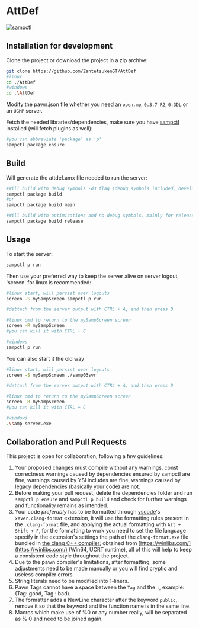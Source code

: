 # AttDef

[![sampctl](https://img.shields.io/badge/sampctl-AttDef-2f2f2f.svg?style=for-the-badge)](https://github.com/ZantetsukenGT/AttDef)

<!--
* Follow [Semantic Versioning](https://semver.org/)
-->

## Installation for development

Clone the project or download the project in a zip archive:

```bash
git clone https://github.com/ZantetsukenGT/AttDef
#linux
cd ./AttDef
#windows
cd .\AttDef
```

Modify the pawn.json file whether you need an `open.mp`, `0.3.7 R2`, `0.3DL` or an `UGMP` server.

Fetch the needed libraries/dependencies, make sure you have [sampctl](https://github.com/Southclaws/sampctl) installed (will fetch plugins as well):

```bash
#you can abbreviate 'package' as 'p'
sampctl package ensure
```

## Build

Will generate the attdef.amx file needed to run the server:

```bash
#Will build with debug symbols -d3 flag (debug symbols included, development and for crashdetect to output useful info)
sampctl package build
#or
sampctl package build main
```

```bash
#Will build with optimizations and no debug symbols, mainly for release builds
sampctl package build release
```

## Usage

To start the server:

```bash
sampctl p run
```

Then use your preferred way to keep the server alive on server logout, 'screen' for linux is recommended:

```bash
#linux start, will persist over logouts
screen -S mySampScreen sampctl p run

#dettach from the server output with CTRL + A, and then press D 

#linux cmd to return to the mySampScreen screen
screen -R mySampScreen
#you can kill it with CTRL + C

#windows
sampctl p run
```

You can also start it the old way

```bash
#linux start, will persist over logouts
screen -S mySampScreen ./samp03svr

#dettach from the server output with CTRL + A, and then press D 

#linux cmd to return to the mySampScreen screen
screen -R mySampScreen
#you can kill it with CTRL + C

#windows
.\samp-server.exe
```


## Collaboration and Pull Requests

This project is open for collaboration, following a few guidelines:

1. Your proposed changes must compile without any warnings, const correctness warnings caused by dependencies ensured by sampctl are fine, warnings caused by YSI includes are fine, warnings caused by legacy dependencies (basically your code) are not.
2. Before making your pull request, delete the dependencies folder and run `sampctl p ensure` and `sampctl p build` and check for further warnings and functionality remains as intended.
3. Your code *preferably* has to be formatted through [vscode](https://code.visualstudio.com/)'s `xaver.clang-format` extension, it will use the formatting rules present in the `.clang-format` file, and applying the actual formatting with `Alt + Shift + F`, for the formatting to work you need to set the file language specify in the extension's settings the path of the `clang-format.exe` file bundled in [the clang C++ compiler](https://github.com/brechtsanders/winlibs_mingw/releases/download/12.1.0-14.0.6-10.0.0-ucrt-r3/winlibs-x86_64-posix-seh-gcc-12.1.0-llvm-14.0.6-mingw-w64ucrt-10.0.0-r3.7z); obtained from [https://winlibs.com/](https://winlibs.com/) (Win64, UCRT runtime), all of this will help to keep a consistent code style throughout the project.
4. Due to the pawn compiler's limitations, after formatting, some adjustments need to be made manually or you will find cryptic and useless compiler errors.
5. String literals need to be modified into 1-liners.
6. Pawn Tags cannot have a space between the `Tag` and the `:`, example: (Tag: good, Tag : bad).
7. The formatter adds a NewLine character after the keyword `public`, remove it so that the keyword and the function name is in the same line.
8. Macros which make use of %0 or any number really, will be separated as % 0 and need to be joined again.
